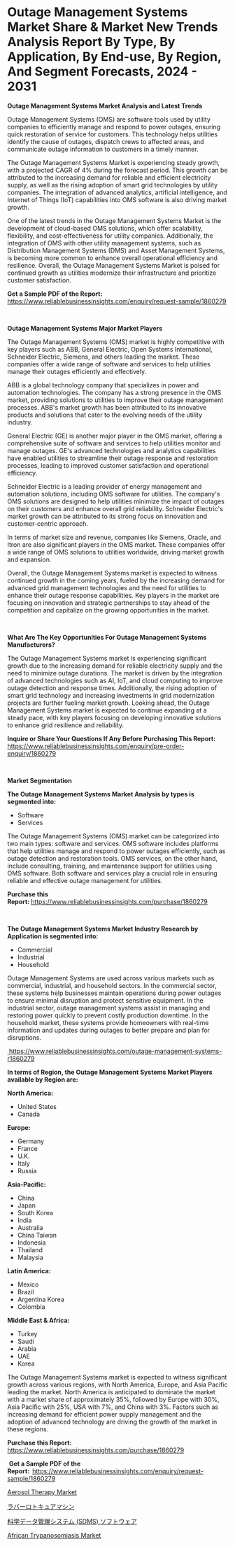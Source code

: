 <p><h1>Outage Management Systems Market Share & Market New Trends Analysis Report By Type, By Application, By End-use, By Region, And Segment Forecasts, 2024 - 2031</h1></p><p><strong>Outage Management Systems Market Analysis and Latest Trends</strong></p>
<p><p>Outage Management Systems (OMS) are software tools used by utility companies to efficiently manage and respond to power outages, ensuring quick restoration of service for customers. This technology helps utilities identify the cause of outages, dispatch crews to affected areas, and communicate outage information to customers in a timely manner.</p><p>The Outage Management Systems Market is experiencing steady growth, with a projected CAGR of 4% during the forecast period. This growth can be attributed to the increasing demand for reliable and efficient electricity supply, as well as the rising adoption of smart grid technologies by utility companies. The integration of advanced analytics, artificial intelligence, and Internet of Things (IoT) capabilities into OMS software is also driving market growth.</p><p>One of the latest trends in the Outage Management Systems Market is the development of cloud-based OMS solutions, which offer scalability, flexibility, and cost-effectiveness for utility companies. Additionally, the integration of OMS with other utility management systems, such as Distribution Management Systems (DMS) and Asset Management Systems, is becoming more common to enhance overall operational efficiency and resilience. Overall, the Outage Management Systems Market is poised for continued growth as utilities modernize their infrastructure and prioritize customer satisfaction.</p></p>
<p><strong>Get a Sample PDF of the Report:&nbsp;</strong> <a href="https://www.reliablebusinessinsights.com/enquiry/request-sample/1860279">https://www.reliablebusinessinsights.com/enquiry/request-sample/1860279</a></p>
<p>&nbsp;</p>
<p><strong>Outage Management Systems Major Market Players</strong></p>
<p><p>The Outage Management Systems (OMS) market is highly competitive with key players such as ABB, General Electric, Open Systems International, Schneider Electric, Siemens, and others leading the market. These companies offer a wide range of software and services to help utilities manage their outages efficiently and effectively.</p><p>ABB is a global technology company that specializes in power and automation technologies. The company has a strong presence in the OMS market, providing solutions to utilities to improve their outage management processes. ABB's market growth has been attributed to its innovative products and solutions that cater to the evolving needs of the utility industry.</p><p>General Electric (GE) is another major player in the OMS market, offering a comprehensive suite of software and services to help utilities monitor and manage outages. GE's advanced technologies and analytics capabilities have enabled utilities to streamline their outage response and restoration processes, leading to improved customer satisfaction and operational efficiency.</p><p>Schneider Electric is a leading provider of energy management and automation solutions, including OMS software for utilities. The company's OMS solutions are designed to help utilities minimize the impact of outages on their customers and enhance overall grid reliability. Schneider Electric's market growth can be attributed to its strong focus on innovation and customer-centric approach.</p><p>In terms of market size and revenue, companies like Siemens, Oracle, and Itron are also significant players in the OMS market. These companies offer a wide range of OMS solutions to utilities worldwide, driving market growth and expansion.</p><p>Overall, the Outage Management Systems market is expected to witness continued growth in the coming years, fueled by the increasing demand for advanced grid management technologies and the need for utilities to enhance their outage response capabilities. Key players in the market are focusing on innovation and strategic partnerships to stay ahead of the competition and capitalize on the growing opportunities in the market.</p></p>
<p>&nbsp;</p>
<p><strong>What Are The Key Opportunities For Outage Management Systems Manufacturers?</strong></p>
<p><p>The Outage Management Systems market is experiencing significant growth due to the increasing demand for reliable electricity supply and the need to minimize outage durations. The market is driven by the integration of advanced technologies such as AI, IoT, and cloud computing to improve outage detection and response times. Additionally, the rising adoption of smart grid technology and increasing investments in grid modernization projects are further fueling market growth. Looking ahead, the Outage Management Systems market is expected to continue expanding at a steady pace, with key players focusing on developing innovative solutions to enhance grid resilience and reliability.</p></p>
<p><strong>Inquire or Share Your Questions If Any Before Purchasing This Report:</strong> <a href="https://www.reliablebusinessinsights.com/enquiry/pre-order-enquiry/1860279">https://www.reliablebusinessinsights.com/enquiry/pre-order-enquiry/1860279</a></p>
<p>&nbsp;</p>
<p><strong>Market Segmentation</strong></p>
<p><strong>The Outage Management Systems Market Analysis by types is segmented into:</strong></p>
<p><ul><li>Software</li><li>Services</li></ul></p>
<p><p>The Outage Management Systems (OMS) market can be categorized into two main types: software and services. OMS software includes platforms that help utilities manage and respond to power outages efficiently, such as outage detection and restoration tools. OMS services, on the other hand, include consulting, training, and maintenance support for utilities using OMS software. Both software and services play a crucial role in ensuring reliable and effective outage management for utilities.</p></p>
<p><strong>Purchase this Report:&nbsp;</strong><a href="https://www.reliablebusinessinsights.com/purchase/1860279">https://www.reliablebusinessinsights.com/purchase/1860279</a></p>
<p>&nbsp;</p>
<p><strong>The Outage Management Systems Market Industry Research by Application is segmented into:</strong></p>
<p><ul><li>Commercial</li><li>Industrial</li><li>Household</li></ul></p>
<p><p>Outage Management Systems are used across various markets such as commercial, industrial, and household sectors. In the commercial sector, these systems help businesses maintain operations during power outages to ensure minimal disruption and protect sensitive equipment. In the industrial sector, outage management systems assist in managing and restoring power quickly to prevent costly production downtime. In the household market, these systems provide homeowners with real-time information and updates during outages to better prepare and plan for disruptions.</p></p>
<p><a href="https://www.reliablebusinessinsights.com/outage-management-systems-r1860279">&nbsp;https://www.reliablebusinessinsights.com/outage-management-systems-r1860279</a></p>
<p><strong>In terms of Region, the Outage Management Systems Market Players available by Region are:</strong></p>
<p>
    <p> <strong> North America: </strong>
        <ul>
            <li>United States</li>
            <li>Canada</li>
        </ul>
        </p> 
    <p> <strong> Europe: </strong>
        <ul>
            <li>Germany</li>
            <li>France</li>
            <li>U.K.</li>
            <li>Italy</li>
            <li>Russia</li>
        </ul>
        </p> 
    <p> <strong> Asia-Pacific: </strong>
        <ul>
            <li>China</li>
            <li>Japan</li>
            <li>South Korea</li>
            <li>India</li>
            <li>Australia</li>
            <li>China Taiwan</li>
            <li>Indonesia</li>
            <li>Thailand</li>
            <li>Malaysia</li>
        </ul>
        </p> 
    <p> <strong> Latin America: </strong>
        <ul>
            <li>Mexico</li>
            <li>Brazil</li>
            <li>Argentina Korea</li>
            <li>Colombia</li>
        </ul>
        </p> 
    <p> <strong> Middle East & Africa: </strong>
        <ul>
            <li>Turkey</li>
            <li>Saudi</li>
            <li>Arabia</li>
            <li>UAE</li>
            <li>Korea</li>
        </ul>
    </p>
    </p>
<p><p>The Outage Management Systems market is expected to witness significant growth across various regions, with North America, Europe, and Asia Pacific leading the market. North America is anticipated to dominate the market with a market share of approximately 35%, followed by Europe with 30%, Asia Pacific with 25%, USA with 7%, and China with 3%. Factors such as increasing demand for efficient power supply management and the adoption of advanced technology are driving the growth of the market in these regions.</p></p>
<p><strong>Purchase this Report: </strong><a href="https://www.reliablebusinessinsights.com/purchase/1860279">https://www.reliablebusinessinsights.com/purchase/1860279</a></p>
<p>&nbsp;<strong>Get a Sample PDF of the Report:&nbsp;&nbsp;</strong><a href="https://www.reliablebusinessinsights.com/enquiry/request-sample/1860279">https://www.reliablebusinessinsights.com/enquiry/request-sample/1860279</a></p>
<p><strong></strong></p>
<p><p><a href="https://github.com/castoriffic/Market-Research-Report-List-5/blob/main/aerosol-therapy-market.md">Aerosol Therapy Market</a></p><p><a href="https://github.com/avwofrml53535/Market-Research-Report-List-3/blob/main/7355640181342.md">ラバーロトキュアマシン</a></p><p><a href="https://github.com/vtbvgl20191192/Market-Research-Report-List-3/blob/main/3300240181343.md">科学データ管理システム (SDMS) ソフトウェア</a></p><p><a href="https://github.com/yoshih12/Market-Research-Report-List-4/blob/main/african-trypanosomiasis-market.md">African Trypanosomiasis Market</a></p></p>